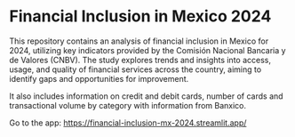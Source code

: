 # Financial Inclusion in Mexico 2024

This repository contains an analysis of financial inclusion in Mexico for 2024, utilizing key indicators provided by the Comisión Nacional Bancaria y de Valores (CNBV). The study explores trends and insights into access, usage, and quality of financial services across the country, aiming to identify gaps and opportunities for improvement.

It also includes information on credit and debit cards, number of cards and transactional volume by category with information from Banxico.

Go to the app: https://financial-inclusion-mx-2024.streamlit.app/
